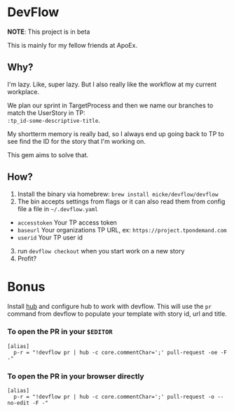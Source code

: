 # DevFlow
__NOTE__: This project is in beta

This is mainly for my fellow friends at ApoEx.

## Why?
I'm lazy. Like, super lazy. But I also really like the workflow at my current
workplace.

We plan our sprint in TargetProcess and then we name our branches to match the
UserStory in TP:  
`:tp_id-some-descriptive-title`.  

My shortterm memory is really bad, so I always end up going back to TP to see
find the ID for the story that I'm working on.  

This gem aims to solve that.

## How?
1. Install the binary via homebrew: `brew install micke/devflow/devflow`
2. The bin accepts settings from flags or it can also read them from config file a file in `~/.devflow.yaml`
  * `accesstoken` Your TP access token
  * `baseurl` Your organizations TP URL, ex: `https://project.tpondemand.com`
  * `userid` Your TP user id
3. run `devflow checkout` when you start work on a new story
4. Profit?

# Bonus

Install [hub](https://github.com/github/hub) and configure hub to work with
devflow. This will use the `pr` command from devflow to populate your template
with story id, url and title.

### To open the PR in your `$EDITOR`
```
[alias]
  p-r = "!devflow pr | hub -c core.commentChar=';' pull-request -oe -F -"
```

### To open the PR in your browser directly
```
[alias]
  p-r = "!devflow pr | hub -c core.commentChar=';' pull-request -o --no-edit -F -"
```
